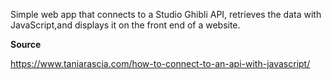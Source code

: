 Simple web app that connects to a Studio Ghibli API, retrieves the data with JavaScript,and displays it on the front end of a website. 


**Source**

https://www.taniarascia.com/how-to-connect-to-an-api-with-javascript/